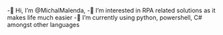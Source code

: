 -👋 Hi, I’m @MichalMalenda,
-👀 I’m interested in RPA related solutions as it makes life much easier
-🌱 I’m currently using python, powershell, C# amongst other languages

<!---
MichalMalenda/README is a ✨ special ✨ repository because its `README.md` (this file) appears on your GitHub profile.
You can click the Preview link to take a look at your changes.
--->
